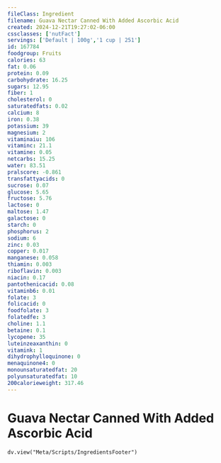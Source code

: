 ```yaml
---
fileClass: Ingredient
filename: Guava Nectar Canned With Added Ascorbic Acid
created: 2024-12-21T19:27:02-06:00
cssclasses: ['nutFact']
servings: ['Default | 100g','1 cup | 251']
id: 167784
foodgroup: Fruits
calories: 63
fat: 0.06
protein: 0.09
carbohydrate: 16.25
sugars: 12.95
fiber: 1
cholesterol: 0
saturatedfats: 0.02
calcium: 8
iron: 0.38
potassium: 39
magnesium: 2
vitaminaiu: 106
vitaminc: 21.1
vitamine: 0.05
netcarbs: 15.25
water: 83.51
pralscore: -0.861
transfattyacids: 0
sucrose: 0.07
glucose: 5.65
fructose: 5.76
lactose: 0
maltose: 1.47
galactose: 0
starch: 0
phosphorus: 2
sodium: 6
zinc: 0.03
copper: 0.017
manganese: 0.058
thiamin: 0.003
riboflavin: 0.003
niacin: 0.17
pantothenicacid: 0.08
vitaminb6: 0.01
folate: 3
folicacid: 0
foodfolate: 3
folatedfe: 3
choline: 1.1
betaine: 0.1
lycopene: 35
luteinzeaxanthin: 0
vitamink: 1
dihydrophylloquinone: 0
menaquinone4: 0
monounsaturatedfat: 20
polyunsaturatedfat: 10
200calorieweight: 317.46
---
```


# Guava Nectar Canned With Added Ascorbic Acid

```dataviewjs
dv.view("Meta/Scripts/IngredientsFooter")
```